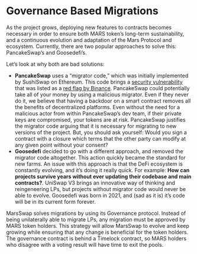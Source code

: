 # Governance Based Migrations

As the project grows, deploying new features to contracts becomes necessary in order to ensure both MARS token’s long-term sustainability, and a continuous evolution and adaptation of the Mars Protocol and ecosystem.
Currently, there are two popular approaches to solve this: PancakeSwap’s and Goosedefi’s.

Let’s look at why both are bad solutions:

* **PancakeSwap** uses a “migrator code,” which was initially implemented by SushiSwap on Ethereum. This code brings a [security vulnerability](https://github.com/quantstamp/sushiswap-security-review#32-migrate-is-dependent-on-a-currently-unspecified-migrator-contract) that was listed as a [red flag by Binance](https://www.binance.org/en/blog/how-to-identify-malicious-contract-on-binance-smart-chain/). PancakeSwap could potentially take all of your money by using a malicious migrator. Even if they never do it, we believe that having a backdoor on a smart contract removes all the benefits of decentralized platforms. Even without the need for a malicious actor from within PancakeSwap’s dev team, if their private keys are compromised, your tokens are at risk. PancakeSwap justifies the migrator code arguing that it is necessary for migrating to new versions of the project. But, you should ask yourself: Would you sign a contract with a closure which terms that the other party can modify at any given point without your consent?
* **Goosedefi** decided to go with a different approach, and removed the migrator code altogether. This action quickly became the standard for new farms. An issue with this approach is that the DeFi ecosystem is constantly evolving, and it’s doing it really quick. For example: __How can projects survive years without ever updating their codebase and main contracts?__. UniSwap V3 brings an innovative way of thinking and reingeneering LPs, but projects without migrator code would never be able to evolve. Goosedefi was born in 2021, and (sad as it is) it’s code will be in its current form forever.

MarsSwap solves migrations by using its Governance protocol. Instead of being unilaterally able to migrate LPs, any migration must be approved by MARS token holders. This strategy will allow MarsSwap to evolve and keep growing while ensuring that any change is beneficial for the token holders.  
The governance contract is behind a Timelock contract, so MARS holders who disagree with a voting result will have time to exit the pools.

